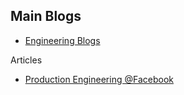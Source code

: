 ## Main Blogs
- [Engineering Blogs](https://engineering.fb.com/)

Articles
- [Production Engineering @Facebook](https://engineering.fb.com/production-engineering/async/)
